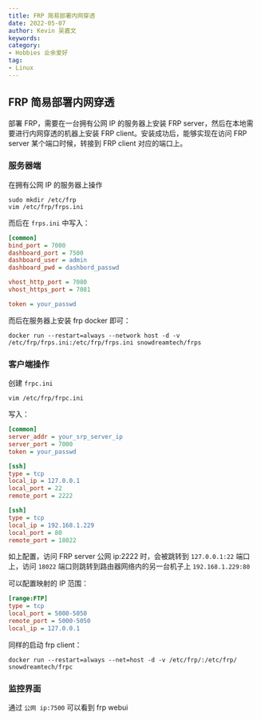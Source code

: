 ```yaml
---
title: FRP 简易部署内网穿透
date: 2022-05-07
author: Kevin 吴嘉文
keywords: 
category:
- Hobbies 业余爱好
tag:
- Linux
---
```


## FRP 简易部署内网穿透

部署 FRP，需要在一台拥有公网 IP 的服务器上安装 FRP server，然后在本地需要进行内网穿透的机器上安装 FRP client。安装成功后，能够实现在访问 FRP server 某个端口时候，转接到 FRP client 对应的端口上。

### 服务器端

在拥有公网 IP 的服务器上操作

```shell
sudo mkdir /etc/frp
vim /etc/frp/frps.ini
```

而后在  `frps.ini` 中写入：

```ini
[common]
bind_port = 7000
dashboard_port = 7500
dashboard_user = admin
dashboard_pwd = dashbord_passwd

vhost_http_port = 7080
vhost_https_port = 7081

token = your_passwd
```

而后在服务器上安装 frp docker 即可：

```shell
docker run --restart=always --network host -d -v /etc/frp/frps.ini:/etc/frp/frps.ini snowdreamtech/frps
```

### 客户端操作

创建 `frpc.ini`

```shell
vim /etc/frp/frpc.ini
```

写入：

```ini
[common]
server_addr = your_srp_server_ip
server_port = 7000
token = your_passwd

[ssh]
type = tcp
local_ip = 127.0.0.1
local_port = 22
remote_port = 2222

[ssh]
type = tcp
local_ip = 192.168.1.229
local_port = 80
remote_port = 18022
```

如上配置，访问 FRP server 公网 ip:2222 时，会被跳转到 `127.0.0.1:22` 端口上，访问 `18022` 端口则跳转到路由器网络内的另一台机子上 `192.168.1.229:80`

可以配置映射的 IP 范围：

```ini
[range:FTP]
type = tcp
local_port = 5000-5050
remote_port = 5000-5050
local_ip = 127.0.0.1
```

同样的启动 frp client：

```shell
docker run --restart=always --net=host -d -v /etc/frp/:/etc/frp/ snowdreamtech/frpc
```

### 监控界面

通过 `公网 ip:7500` 可以看到 frp webui